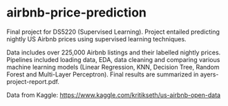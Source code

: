 # airbnb-price-prediction

Final project for DS5220 (Supervised Learning). Project entailed predicting nightly US Airbnb prices using supervised learning techniques.

Data includes over 225,000 Airbnb listings and their labelled nightly prices. Pipelines included loading data, EDA, data cleaning and comparing various machine learning models (Linear Regression, KNN, Decision Tree, Random Forest and Multi-Layer Perceptron). Final results are summarized in ayers-project-report.pdf.

Data from Kaggle: https://www.kaggle.com/kritikseth/us-airbnb-open-data
